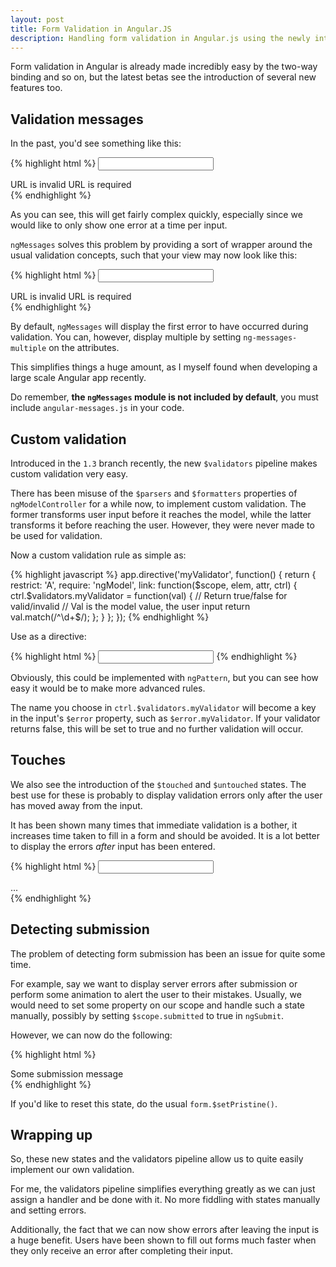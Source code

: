 ```yaml
---
layout: post
title: Form Validation in Angular.JS
description: Handling form validation in Angular.js using the newly introduced states and messages package
---
```


Form validation in Angular is already made incredibly easy by the two-way binding and so on, but the latest betas see the introduction of several new features too.

## Validation messages

In the past, you'd see something like this:

{% highlight html %}
<input type="url" name="foo" required>
<div class="validation" ng-show="form.foo.$error">
    <span class="help-block" ng-show="form.$error.url">URL is invalid</span>
    <span class="help-block" ng-show="!form.$error.url && form.$error.required">URL is required</span>
</div>
{% endhighlight %}

As you can see, this will get fairly complex quickly, especially since we would like to only show one error at a time per input.

`ngMessages` solves this problem by providing a sort of wrapper around the usual validation concepts, such that your view may now look like this:

{% highlight html %}
<input type="url" name="foo" required>
<div class="validation" ng-messages="form.foo.$error">
    <span class="help-block" ng-message="url">URL is invalid</span>
    <span class="help-block" ng-message="required">URL is required</span>
</div>
{% endhighlight %}

By default, `ngMessages` will display the first error to have occurred during validation. You can, however, display multiple by setting `ng-messages-multiple` on the attributes.

This simplifies things a huge amount, as I myself found when developing a large scale Angular app recently.

Do remember, **the `ngMessages` module is not included by default**, you must include `angular-messages.js` in your code.

## Custom validation

Introduced in the `1.3` branch recently, the new `$validators` pipeline makes custom validation very easy. 

There has been misuse of the `$parsers` and `$formatters` properties of `ngModelController` for a while now, to implement custom validation. The former transforms user input before it reaches the model, while the latter transforms it before reaching the user. However, they were never made to be used for validation.

Now a custom validation rule as simple as:

{% highlight javascript %}
app.directive('myValidator', function() {
    return {
        restrict: 'A',
        require: 'ngModel',
        link: function($scope, elem, attr, ctrl) {
            ctrl.$validators.myValidator = function(val) {
                // Return true/false for valid/invalid
                // Val is the model value, the user input
                return val.match(/^\d+$/);
            };
        }
    };
});
{% endhighlight %}

Use as a directive:

{% highlight html %}
<input type="text" my-validator name="foo">
{% endhighlight %}

Obviously, this could be implemented with `ngPattern`, but you can see how easy it would be to make more advanced rules.

The name you choose in `ctrl.$validators.myValidator` will become a key in the input's `$error` property, such as `$error.myValidator`. If your validator returns false, this will be set to true and no further validation will occur.

## Touches

We also see the introduction of the `$touched` and `$untouched` states. The best use for these is probably to display validation errors only after the user has moved away from the input.

It has been shown many times that immediate validation is a bother, it increases time taken to fill in a form and should be avoided. It is a lot better to display the errors *after* input has been entered.

{% highlight html %}
<input type="url" name="foo" required>
<div class="validation" ng-show="form.foo.$touched" ng-messages="form.foo.$error">
    ...
</div>
{% endhighlight %}

## Detecting submission

The problem of detecting form submission has been an issue for quite some time. 

For example, say we want to display server errors after submission or perform some animation to alert the user to their mistakes. Usually, we would need to set some property on our scope and handle such a state manually, possibly by setting `$scope.submitted` to true in `ngSubmit`.

However, we can now do the following:

{% highlight html %}
<div ng-show="form.$submitted">
    Some submission message
</div>
{% endhighlight %}

If you'd like to reset this state, do the usual `form.$setPristine()`.

## Wrapping up

So, these new states and the validators pipeline allow us to quite easily implement our own validation. 

For me, the validators pipeline simplifies everything greatly as we can just assign a handler and be done with it. No more fiddling with states manually and setting errors.

Additionally, the fact that we can now show errors after leaving the input is a huge benefit. Users have been shown to fill out forms much faster when they only receive an error after completing their input.
